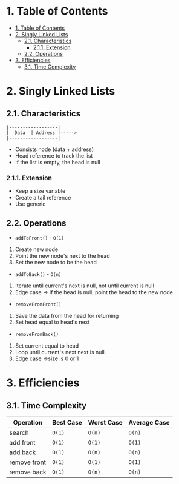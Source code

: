 # 1. Table of Contents
<!-- TOC -->

- [1. Table of Contents](#1-table-of-contents)
- [2. Singly Linked Lists](#2-singly-linked-lists)
    - [2.1. Characteristics](#21-characteristics)
        - [2.1.1. Extension](#211-extension)
    - [2.2. Operations](#22-operations)
- [3. Efficiencies](#3-efficiencies)
    - [3.1. Time Complexity](#31-time-complexity)

<!-- /TOC -->

# 2. Singly Linked Lists

## 2.1. Characteristics

```
|------------------|
|  Data  | Address |----->
|------------------|
```

* Consists node (data + address)
* Head reference to track the list
* If the list is empty, the head is null

### 2.1.1. Extension
* Keep a size variable
* Create a tail reference
* Use generic

## 2.2. Operations
* `addToFront()` - `O(1)`
1. Create new node
2. Point the new node's next to the head
3. Set the new node to be the head
* `addToBack()` - `O(n)`
1. Iterate until current's next is null, not until current is null
2. Edge case -> if the head is null, point the head to the new node
* `removeFromFront()`
1. Save the data from the head for returning
2. Set head equal to head's next
* `removeFromBack()`
1. Set current equal to head
2. Loop until current's next next is null.
3. Edge case ->size is 0 or 1

# 3. Efficiencies
## 3.1. Time Complexity
|Operation|Best Case | Worst Case | Average Case|
|---|---|---|---|
|search|`O(1)`|`O(n)`|`O(n)`|
|add front|`O(1)`|`O(1)`|`O(1)`|
|add back|`O(1)`|`O(n)`|`O(n)`|
|remove front|`O(1)`|`O(1)`|`O(1)`|
|remove back|`O(1)`|`O(n)`|`O(n)`|